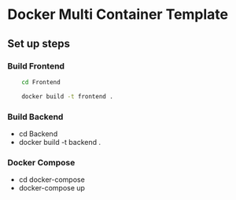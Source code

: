 
# Docker Multi Container Template

## Set up steps

### Build Frontend
``` Bash
    cd Frontend 
```
``` Bash
    docker build -t frontend .
```
### Build Backend
*  cd Backend
*  docker build -t backend .

### Docker Compose
* cd docker-compose
* docker-compose up